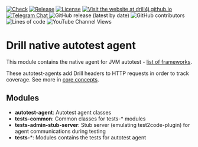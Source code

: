 [![Check](https://github.com/Drill4J/autotest-agent/actions/workflows/check.yml/badge.svg)](https://github.com/Drill4J/autotest-agent/actions/workflows/check.yml)
[![Release](https://github.com/Drill4J/autotest-agent/actions/workflows/release.yml/badge.svg)](https://github.com/Drill4J/autotest-agent/actions/workflows/release.yml)
[![License](https://img.shields.io/github/license/Drill4J/autotest-agent)](LICENSE)
[![Visit the website at drill4j.github.io](https://img.shields.io/badge/visit-website-green.svg?logo=firefox)](https://drill4j.github.io/)
[![Telegram Chat](https://img.shields.io/badge/Chat%20on-Telegram-brightgreen.svg)](https://t.me/drill4j)
![GitHub release (latest by date)](https://img.shields.io/github/v/release/Drill4J/autotest-agent)
![GitHub contributors](https://img.shields.io/github/contributors/Drill4J/autotest-agent)
![Lines of code](https://img.shields.io/tokei/lines/github/Drill4J/autotest-agent)
![YouTube Channel Views](https://img.shields.io/youtube/channel/views/UCJtegUnUHr0bO6icF1CYjKw?style=social)

# Drill native autotest agent

This module contains the native agent for JVM autotest - [list of frameworks](https://drill4j.github.io/docs/supported-frameworks).

These autotest-agents add Drill headers to HTTP requests in order to track coverage. See more in [core concepts](https://drill4j.github.io/docs/core-concepts).

## Modules

- **autotest-agent**: Autotest agent classes
- **tests-common**: Common classes for tests-* modules
- **tests-admin-stub-server**: Stub server (emulating test2code-plugin) for agent communications during testing
- **tests-***: Modules contains the tests for autotest agent
